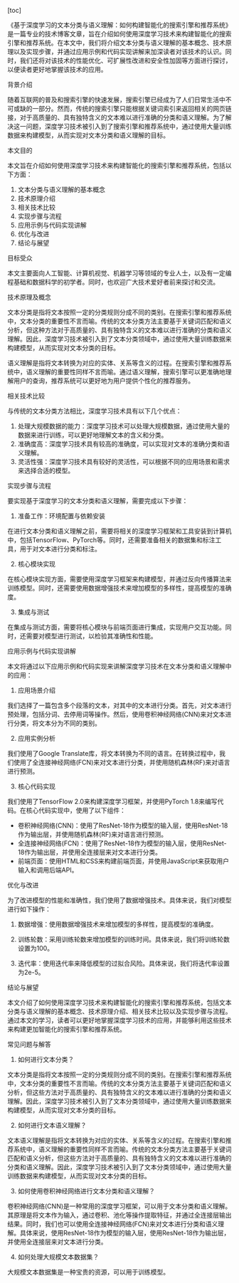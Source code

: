 
[toc]                    
                
                
《基于深度学习的文本分类与语义理解：如何构建智能化的搜索引擎和推荐系统》是一篇专业的技术博客文章，旨在介绍如何使用深度学习技术来构建智能化的搜索引擎和推荐系统。在本文中，我们将介绍文本分类与语义理解的基本概念、技术原理以及实现步骤，并通过应用示例和代码实现讲解来加深读者对该技术的认识。同时，我们还将对该技术的性能优化、可扩展性改进和安全性加固等方面进行探讨，以便读者更好地掌握该技术的应用。

背景介绍

随着互联网的普及和搜索引擎的快速发展，搜索引擎已经成为了人们日常生活中不可或缺的一部分。然而，传统的搜索引擎只能根据关键词索引来返回相关的网页链接，对于高质量的、具有独特含义的文本难以进行准确的分类和语义理解。为了解决这一问题，深度学习技术被引入到了搜索引擎和推荐系统中，通过使用大量训练数据来构建模型，从而实现对文本分类和语义理解的目标。

本文目的

本文旨在介绍如何使用深度学习技术来构建智能化的搜索引擎和推荐系统，包括以下方面：

1. 文本分类与语义理解的基本概念
2. 技术原理介绍
3. 相关技术比较
4. 实现步骤与流程
5. 应用示例与代码实现讲解
6. 优化与改进
7. 结论与展望

目标受众

本文主要面向人工智能、计算机视觉、机器学习等领域的专业人士，以及有一定编程基础和数据科学的初学者。同时，也欢迎广大技术爱好者前来探讨和交流。

技术原理及概念

文本分类是指将文本按照一定的分类规则分成不同的类别。在搜索引擎和推荐系统中，文本分类的重要性不言而喻。传统的文本分类方法主要基于关键词匹配和语义分析，但这种方法对于高质量的、具有独特含义的文本难以进行准确的分类和语义理解。因此，深度学习技术被引入到了文本分类领域中，通过使用大量训练数据来构建模型，从而实现对文本分类的目标。

语义理解是指将文本转换为对应的实体、关系等含义的过程。在搜索引擎和推荐系统中，语义理解的重要性同样不言而喻。通过语义理解，搜索引擎可以更准确地理解用户的查询，推荐系统可以更好地为用户提供个性化的推荐服务。

相关技术比较

与传统的文本分类方法相比，深度学习技术具有以下几个优点：

1. 处理大规模数据的能力：深度学习技术可以处理大规模数据，通过使用大量的数据来进行训练，可以更好地理解文本的含义和分类。
2. 准确度高：深度学习技术具有较高的准确度，可以实现对文本的准确分类和语义理解。
3. 灵活性强：深度学习技术具有较好的灵活性，可以根据不同的应用场景和需求来选择合适的模型。

实现步骤与流程

要实现基于深度学习的文本分类和语义理解，需要完成以下步骤：

1. 准备工作：环境配置与依赖安装

在进行文本分类和语义理解之前，需要将相关的深度学习框架和工具安装到计算机中，包括TensorFlow、PyTorch等。同时，还需要准备相关的数据集和标注工具，用于对文本进行分类和标注。

2. 核心模块实现

在核心模块实现方面，需要使用深度学习框架来构建模型，并通过反向传播算法来训练模型。同时，还需要使用数据增强技术来增加模型的多样性，提高模型的准确度。

3. 集成与测试

在集成与测试方面，需要将核心模块与前端页面进行集成，实现用户交互功能。同时，还需要对模型进行测试，以检验其准确性和性能。

应用示例与代码实现讲解

本文将通过以下应用示例和代码实现来讲解深度学习技术在文本分类和语义理解中的应用：

1. 应用场景介绍

我们选择了一篇包含多个段落的文本，对其中的文本进行分类。首先，对文本进行预处理，包括分词、去停用词等操作。然后，使用卷积神经网络(CNN)来对文本进行分类，将文本分为不同的类别。

2. 应用实例分析

我们使用了Google Translate库，将文本转换为不同的语言。在转换过程中，我们使用了全连接神经网络(FCN)来对文本进行分类，并使用随机森林(RF)来对语言进行预测。

3. 核心代码实现

我们使用了TensorFlow 2.0来构建深度学习框架，并使用PyTorch 1.8来编写代码。在核心代码实现中，使用了以下组件：

- 卷积神经网络(CNN)：使用了ResNet-18作为模型的输入层，使用ResNet-18作为输出层，并使用随机森林(RF)来对语言进行预测。
- 全连接神经网络(FCN)：使用了ResNet-18作为模型的输入层，使用ResNet-18作为输出层，并使用全连接层来对文本进行分类。
- 前端页面：使用HTML和CSS来构建前端页面，并使用JavaScript来获取用户输入和调用后端API。

优化与改进

为了改进模型的性能和准确性，我们使用了数据增强技术。具体来说，我们对模型进行如下操作：

1. 数据增强：使用数据增强技术来增加模型的多样性，提高模型的准确度。

2. 训练轮数：采用训练轮数来增加模型的训练时间。具体来说，我们将训练轮数设置为100。

3. 迭代率：使用迭代率来降低模型的过拟合风险。具体来说，我们将迭代率设置为2e-5。

结论与展望

本文介绍了如何使用深度学习技术来构建智能化的搜索引擎和推荐系统，包括文本分类与语义理解的基本概念、技术原理介绍、相关技术比较以及实现步骤与流程。通过本文的学习，读者可以更好地掌握深度学习技术的应用，并能够利用这些技术来构建更加智能化的搜索引擎和推荐系统。

常见问题与解答

1. 如何进行文本分类？

文本分类是指将文本按照一定的分类规则分成不同的类别。在搜索引擎和推荐系统中，文本分类的重要性不言而喻。传统的文本分类方法主要基于关键词匹配和语义分析，但这些方法对于高质量的、具有独特含义的文本难以进行准确的分类和语义理解。因此，深度学习技术被引入到了文本分类领域中，通过使用大量训练数据来构建模型，从而实现对文本分类的目标。

2. 如何进行文本语义理解？

文本语义理解是指将文本转换为对应的实体、关系等含义的过程。在搜索引擎和推荐系统中，语义理解的重要性同样不言而喻。传统的文本分类方法主要基于关键词匹配和语义分析，但这些方法对于高质量的、具有独特含义的文本难以进行准确的分类和语义理解。因此，深度学习技术被引入到了文本分类领域中，通过使用大量训练数据来构建模型，从而实现对文本分类的目标。

3. 如何使用卷积神经网络进行文本分类和语义理解？

卷积神经网络(CNN)是一种常用的深度学习框架，可以用于文本分类和语义理解。其原理是将文本作为输入，通过卷积、池化等操作提取特征，并通过全连接层输出结果。同时，我们也可以使用全连接神经网络(FCN)来对文本进行分类和语义理解。具体来说，使用ResNet-18作为模型的输入层，使用ResNet-18作为输出层，并使用全连接层来对文本进行分类。

4. 如何处理大规模文本数据集？

大规模文本数据集是一种宝贵的资源，可以用于训练模型。

